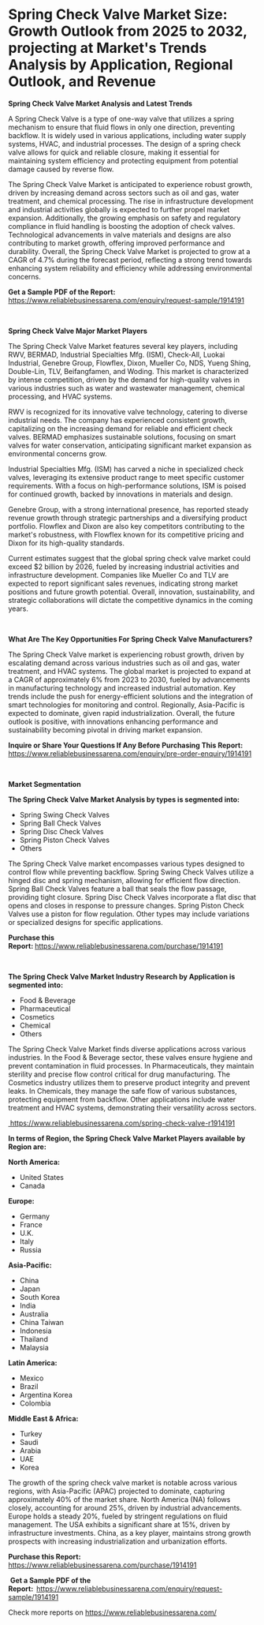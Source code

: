 <p><h1>Spring Check Valve Market Size: Growth Outlook from 2025 to 2032, projecting at Market's Trends Analysis by Application, Regional Outlook, and Revenue</h1></p><p><strong>Spring Check Valve Market Analysis and Latest Trends</strong></p>
<p><p>A Spring Check Valve is a type of one-way valve that utilizes a spring mechanism to ensure that fluid flows in only one direction, preventing backflow. It is widely used in various applications, including water supply systems, HVAC, and industrial processes. The design of a spring check valve allows for quick and reliable closure, making it essential for maintaining system efficiency and protecting equipment from potential damage caused by reverse flow.</p><p>The Spring Check Valve Market is anticipated to experience robust growth, driven by increasing demand across sectors such as oil and gas, water treatment, and chemical processing. The rise in infrastructure development and industrial activities globally is expected to further propel market expansion. Additionally, the growing emphasis on safety and regulatory compliance in fluid handling is boosting the adoption of check valves. Technological advancements in valve materials and designs are also contributing to market growth, offering improved performance and durability. Overall, the Spring Check Valve Market is projected to grow at a CAGR of 4.7% during the forecast period, reflecting a strong trend towards enhancing system reliability and efficiency while addressing environmental concerns.</p></p>
<p><strong>Get a Sample PDF of the Report:&nbsp;</strong> <a href="https://www.reliablebusinessarena.com/enquiry/request-sample/1914191?utm_campaign=3586&utm_medium=2&utm_source=Github&utm_content=ia&utm_term=10042025&utm_id=spring-check-valve">https://www.reliablebusinessarena.com/enquiry/request-sample/1914191</a></p>
<p>&nbsp;</p>
<p><strong>Spring Check Valve Major Market Players</strong></p>
<p><p>The Spring Check Valve Market features several key players, including RWV, BERMAD, Industrial Specialties Mfg. (ISM), Check-All, Luokai Industrial, Genebre Group, Flowflex, Dixon, Mueller Co, NDS, Yueng Shing, Double-Lin, TLV, Beifangfamen, and Woding. This market is characterized by intense competition, driven by the demand for high-quality valves in various industries such as water and wastewater management, chemical processing, and HVAC systems.</p><p>RWV is recognized for its innovative valve technology, catering to diverse industrial needs. The company has experienced consistent growth, capitalizing on the increasing demand for reliable and efficient check valves. BERMAD emphasizes sustainable solutions, focusing on smart valves for water conservation, anticipating significant market expansion as environmental concerns grow.</p><p>Industrial Specialties Mfg. (ISM) has carved a niche in specialized check valves, leveraging its extensive product range to meet specific customer requirements. With a focus on high-performance solutions, ISM is poised for continued growth, backed by innovations in materials and design.</p><p>Genebre Group, with a strong international presence, has reported steady revenue growth through strategic partnerships and a diversifying product portfolio. Flowflex and Dixon are also key competitors contributing to the market's robustness, with Flowflex known for its competitive pricing and Dixon for its high-quality standards.</p><p>Current estimates suggest that the global spring check valve market could exceed $2 billion by 2026, fueled by increasing industrial activities and infrastructure development. Companies like Mueller Co and TLV are expected to report significant sales revenues, indicating strong market positions and future growth potential. Overall, innovation, sustainability, and strategic collaborations will dictate the competitive dynamics in the coming years.</p></p>
<p>&nbsp;</p>
<p><strong>What Are The Key Opportunities For Spring Check Valve Manufacturers?</strong></p>
<p><p>The Spring Check Valve market is experiencing robust growth, driven by escalating demand across various industries such as oil and gas, water treatment, and HVAC systems. The global market is projected to expand at a CAGR of approximately 6% from 2023 to 2030, fueled by advancements in manufacturing technology and increased industrial automation. Key trends include the push for energy-efficient solutions and the integration of smart technologies for monitoring and control. Regionally, Asia-Pacific is expected to dominate, given rapid industrialization. Overall, the future outlook is positive, with innovations enhancing performance and sustainability becoming pivotal in driving market expansion.</p></p>
<p><strong>Inquire or Share Your Questions If Any Before Purchasing This Report:</strong> <a href="https://www.reliablebusinessarena.com/enquiry/pre-order-enquiry/1914191?utm_campaign=3586&utm_medium=2&utm_source=Github&utm_content=ia&utm_term=10042025&utm_id=spring-check-valve">https://www.reliablebusinessarena.com/enquiry/pre-order-enquiry/1914191</a></p>
<p>&nbsp;</p>
<p><strong>Market Segmentation</strong></p>
<p><strong>The Spring Check Valve Market Analysis by types is segmented into:</strong></p>
<p><ul><li>Spring Swing Check Valves</li><li>Spring Ball Check Valves</li><li>Spring Disc Check Valves</li><li>Spring Piston Check Valves</li><li>Others</li></ul></p>
<p><p>The Spring Check Valve market encompasses various types designed to control flow while preventing backflow. Spring Swing Check Valves utilize a hinged disc and spring mechanism, allowing for efficient flow direction. Spring Ball Check Valves feature a ball that seals the flow passage, providing tight closure. Spring Disc Check Valves incorporate a flat disc that opens and closes in response to pressure changes. Spring Piston Check Valves use a piston for flow regulation. Other types may include variations or specialized designs for specific applications.</p></p>
<p><strong>Purchase this Report:&nbsp;</strong><a href="https://www.reliablebusinessarena.com/purchase/1914191?utm_campaign=3586&utm_medium=2&utm_source=Github&utm_content=ia&utm_term=10042025&utm_id=spring-check-valve">https://www.reliablebusinessarena.com/purchase/1914191</a></p>
<p>&nbsp;</p>
<p><strong>The Spring Check Valve Market Industry Research by Application is segmented into:</strong></p>
<p><ul><li>Food & Beverage</li><li>Pharmaceutical</li><li>Cosmetics</li><li>Chemical</li><li>Others</li></ul></p>
<p><p>The Spring Check Valve Market finds diverse applications across various industries. In the Food & Beverage sector, these valves ensure hygiene and prevent contamination in fluid processes. In Pharmaceuticals, they maintain sterility and precise flow control critical for drug manufacturing. The Cosmetics industry utilizes them to preserve product integrity and prevent leaks. In Chemicals, they manage the safe flow of various substances, protecting equipment from backflow. Other applications include water treatment and HVAC systems, demonstrating their versatility across sectors.</p></p>
<p><a href="https://www.reliablebusinessarena.com/spring-check-valve-r1914191?utm_campaign=3586&utm_medium=2&utm_source=Github&utm_content=ia&utm_term=10042025&utm_id=spring-check-valve">&nbsp;https://www.reliablebusinessarena.com/spring-check-valve-r1914191</a></p>
<p><strong>In terms of Region, the Spring Check Valve Market Players available by Region are:</strong></p>
<p>
    <p> <strong> North America: </strong>
        <ul>
            <li>United States</li>
            <li>Canada</li>
        </ul>
        </p> 
    <p> <strong> Europe: </strong>
        <ul>
            <li>Germany</li>
            <li>France</li>
            <li>U.K.</li>
            <li>Italy</li>
            <li>Russia</li>
        </ul>
        </p> 
    <p> <strong> Asia-Pacific: </strong>
        <ul>
            <li>China</li>
            <li>Japan</li>
            <li>South Korea</li>
            <li>India</li>
            <li>Australia</li>
            <li>China Taiwan</li>
            <li>Indonesia</li>
            <li>Thailand</li>
            <li>Malaysia</li>
        </ul>
        </p> 
    <p> <strong> Latin America: </strong>
        <ul>
            <li>Mexico</li>
            <li>Brazil</li>
            <li>Argentina Korea</li>
            <li>Colombia</li>
        </ul>
        </p> 
    <p> <strong> Middle East & Africa: </strong>
        <ul>
            <li>Turkey</li>
            <li>Saudi</li>
            <li>Arabia</li>
            <li>UAE</li>
            <li>Korea</li>
        </ul>
    </p>
    </p>
<p><p>The growth of the spring check valve market is notable across various regions, with Asia-Pacific (APAC) projected to dominate, capturing approximately 40% of the market share. North America (NA) follows closely, accounting for around 25%, driven by industrial advancements. Europe holds a steady 20%, fueled by stringent regulations on fluid management. The USA exhibits a significant share at 15%, driven by infrastructure investments. China, as a key player, maintains strong growth prospects with increasing industrialization and urbanization efforts.</p></p>
<p><strong>Purchase this Report: </strong><a href="https://www.reliablebusinessarena.com/purchase/1914191?utm_campaign=3586&utm_medium=2&utm_source=Github&utm_content=ia&utm_term=10042025&utm_id=spring-check-valve">https://www.reliablebusinessarena.com/purchase/1914191</a></p>
<p>&nbsp;<strong>Get a Sample PDF of the Report:&nbsp;&nbsp;</strong><a href="https://www.reliablebusinessarena.com/enquiry/request-sample/1914191?utm_campaign=3586&utm_medium=2&utm_source=Github&utm_content=ia&utm_term=10042025&utm_id=spring-check-valve">https://www.reliablebusinessarena.com/enquiry/request-sample/1914191</a></p>
<p><strong></strong></p>
<p>Check more reports on <a href="https://www.reliablebusinessarena.com/?utm_campaign=3586&utm_medium=2&utm_source=Github&utm_content=ia&utm_term=10042025&utm_id=spring-check-valve">https://www.reliablebusinessarena.com/</a></p>